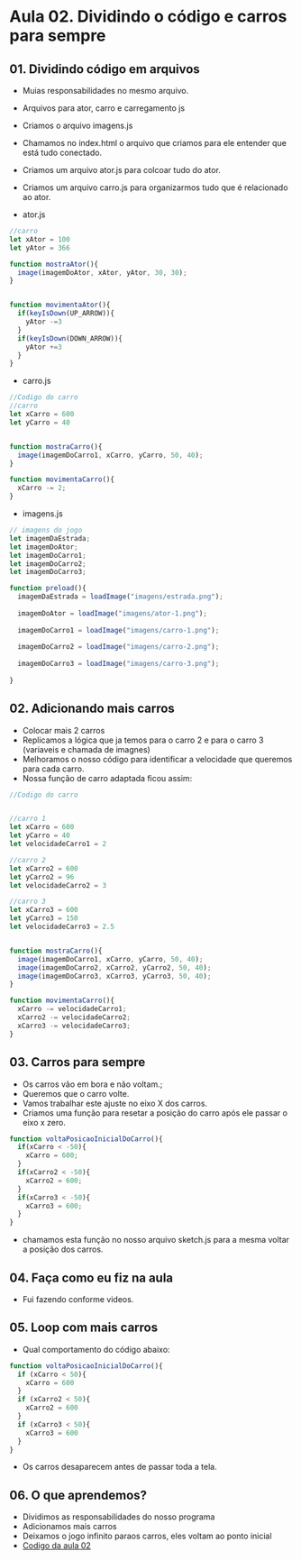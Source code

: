 # Aula 02. Dividindo o código e carros para sempre

## 01. Dividindo código em arquivos
- Muias responsabilidades no mesmo arquivo.
- Arquivos para ator, carro e carregamento js
- Criamos o arquivo imagens.js
- Chamamos no index.html o arquivo que criamos para ele entender que está tudo conectado.
- Criamos um arquivo ator.js para colcoar tudo do ator. 
- Criamos um arquivo carro.js para organizarmos  tudo que é relacionado ao ator.

- ator.js
````javascript
//carro
let xAtor = 100
let yAtor = 366

function mostraAtor(){
  image(imagemDoAtor, xAtor, yAtor, 30, 30);
}


function movimentaAtor(){
  if(keyIsDown(UP_ARROW)){
    yAtor -=3
  }
  if(keyIsDown(DOWN_ARROW)){
    yAtor +=3
  }
}

````

- carro.js
````javascript
//Codigo do carro
//carro
let xCarro = 600
let yCarro = 40


function mostraCarro(){
  image(imagemDoCarro1, xCarro, yCarro, 50, 40);
}

function movimentaCarro(){
  xCarro -= 2;  
}
````

- imagens.js
````javascript
// imagens do jogo
let imagemDaEstrada;
let imagemDoAtor;
let imagemDoCarro1;
let imagemDoCarro2;
let imagemDoCarro3;

function preload(){
  imagemDaEstrada = loadImage("imagens/estrada.png");
  
  imagemDoAtor = loadImage("imagens/ator-1.png");
  
  imagemDoCarro1 = loadImage("imagens/carro-1.png");
  
  imagemDoCarro2 = loadImage("imagens/carro-2.png");
  
  imagemDoCarro3 = loadImage("imagens/carro-3.png");
  
}
````

## 02. Adicionando mais carros
- Colocar mais 2 carros
- Replicamos a lógica que ja temos para o carro 2 e para o carro 3 (variaveis e chamada de imagnes)
- Melhoramos o nosso código para identificar a velocidade que queremos para cada carro. 
- Nossa função de carro adaptada ficou assim:

````javascript
//Codigo do carro


//carro 1
let xCarro = 600
let yCarro = 40
let velocidadeCarro1 = 2

//carro 2
let xCarro2 = 600
let yCarro2 = 96
let velocidadeCarro2 = 3

//carro 3
let xCarro3 = 600
let yCarro3 = 150
let velocidadeCarro3 = 2.5


function mostraCarro(){
  image(imagemDoCarro1, xCarro, yCarro, 50, 40);
  image(imagemDoCarro2, xCarro2, yCarro2, 50, 40);
  image(imagemDoCarro3, xCarro3, yCarro3, 50, 40);
}

function movimentaCarro(){
  xCarro -= velocidadeCarro1;  
  xCarro2 -= velocidadeCarro2; 
  xCarro3 -= velocidadeCarro3; 
}
````

## 03. Carros para sempre
- Os carros vão em bora e não voltam.;
- Queremos que o carro volte. 
- Vamos trabalhar este ajuste no eixo X dos carros. 
- Criamos uma função para resetar a posição do carro após ele passar o eixo x zero.

````javascript
function voltaPosicaoInicialDoCarro(){
  if(xCarro < -50){
    xCarro = 600;
  }
  if(xCarro2 < -50){
    xCarro2 = 600;
  }
  if(xCarro3 < -50){
    xCarro3 = 600;
  }
}
````
- chamamos esta função no nosso arquivo sketch.js para a mesma voltar a posição dos carros.

## 04. Faça como eu fiz na aula
- Fui fazendo conforme videos.

## 05. Loop com mais carros
- Qual comportamento do código abaixo:

````javascript
function voltaPosicaoInicialDoCarro(){
  if (xCarro < 50){
    xCarro = 600
  }
  if (xCarro2 < 50){
    xCarro2 = 600
  }
  if (xCarro3 < 50){
    xCarro3 = 600
  }
}
````

- Os carros desaparecem antes de passar toda a tela.

## 06. O que aprendemos?
- Dividimos as responsabilidades do nosso programa
- Adicionamos mais carros
- Deixamos o jogo infinito paraos carros, eles voltam ao ponto inicial
- [Codigo da aula 02](https://github.com/alura-cursos/freeway/archive/aula-2.zip)